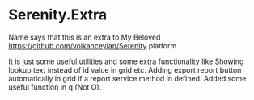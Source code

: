 # Serenity.Extra

Name says that this is an extra to My Beloved https://github.com/volkanceylan/Serenity platform

It is just some useful utilities and some extra functionality like 
Showing lookup text instead of id value in grid etc.
Adding export report button automatically in grid if a report service method in defined.
Added some useful function in q (Not Q).
